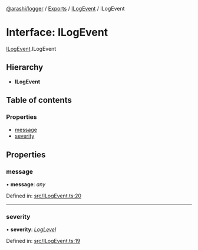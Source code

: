 [@arashi/logger](../README.md) / [Exports](../modules.md) / [ILogEvent](../modules/ilogevent.md) / ILogEvent

# Interface: ILogEvent

[ILogEvent](../modules/ilogevent.md).ILogEvent

## Hierarchy

* **ILogEvent**

## Table of contents

### Properties

- [message](ilogevent.ilogevent-1.md#message)
- [severity](ilogevent.ilogevent-1.md#severity)

## Properties

### message

• **message**: *any*

Defined in: [src/ILogEvent.ts:20](https://github.com/arashijs/logger/blob/6f4dab1/src/ILogEvent.ts#L20)

___

### severity

• **severity**: [*LogLevel*](../enums/loglevel.loglevel-1.md)

Defined in: [src/ILogEvent.ts:19](https://github.com/arashijs/logger/blob/6f4dab1/src/ILogEvent.ts#L19)
